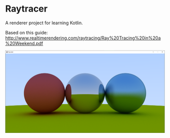 # Raytracer

A renderer project for learning Kotlin.

Based on this guide:
http://www.realtimerendering.com/raytracing/Ray%20Tracing%20in%20a%20Weekend.pdf

![Example Render](/resources/render.PNG)